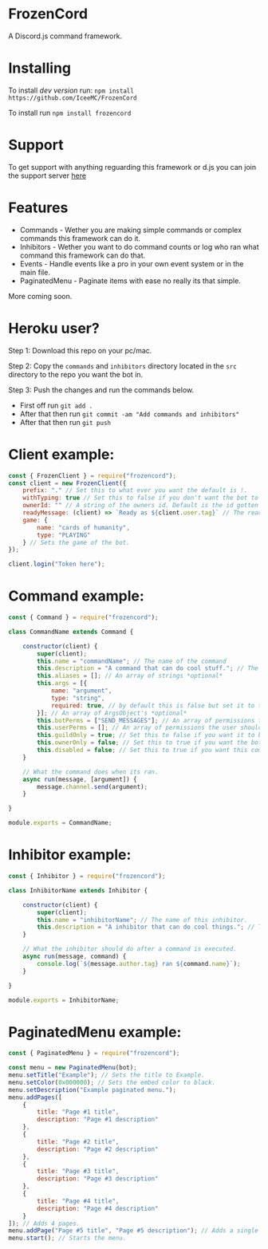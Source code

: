 # FrozenCord
A Discord.js command framework.

# Installing
To install *dev version* run: `npm install https://github.com/IceeMC/FrozenCord`

To install run `npm install frozencord`

# Support
To get support with anything reguarding this framework or d.js you can join the support server [here](https://discord.gg/GRj8sMw)

# Features
- Commands - Wether you are making simple commands or complex commands this framework can do it.
- Inhibitors - Wether you want to do command counts or log who ran what command this framework can do that.
- Events - Handle events like a pro in your own event system or in the main file.
- PaginatedMenu - Paginate items with ease no really its that simple.

More coming soon.

# Heroku user?
Step 1: Download this repo on your pc/mac.

Step 2: Copy the `commands` and `inhibitors` directory located in the `src` directory to the repo you want the bot in.

Step 3: Push the changes and run the commands below.
- First off run `git add .`
- After that then run `git commit -am "Add commands and inhibitors"`
- After that then run `git push`

# Client example:
```js
const { FrozenClient } = require("frozencord");
const client = new FrozenClient({
    prefix: "." // Set this to what ever you want the default is !.
    withTyping: true // Set this to false if you don't want the bot to type when running commands.
    ownerId: "" // A string of the owners id. Default is the id gotten from the client application.
    readyMessage: (client) => `Ready as ${client.user.tag}` // The ready message for the client.
    game: {
        name: "cards of humanity",
        type: "PLAYING"
    } // Sets the game of the bot.
});

client.login("Token here");
```

# Command example:
```js
const { Command } = require("frozencord");

class CommandName extends Command {

    constructor(client) {
        super(client);
        this.name = "commandName"; // The name of the command
        this.description = "A command that can do cool stuff."; // The description of the command.
        this.aliases = []; // An array of strings *optional*
        this.args = [{
            name: "argument",
            type: "string",
            required: true, // by default this is false but set it to true if you wish
        }]; // An array of ArgsObject's *optional*
        this.botPerms = ["SEND_MESSAGES"]; // An array of permissions the bot should have when the command is ran *optional*.
        this.userPerms = []; // An array of permissions the user should have when the command is ran *optional*.
        this.guildOnly = true; // Set this to false if you want it to be ran in pms
        this.ownerOnly = false; // Set this to true if you want the bot owner to be the one who can run this command.
        this.disabled = false; // Set this to true if you want this command to be disabled.
    }

    // What the command does when its ran.
    async run(message, [argument]) {
        message.channel.send(argument);
    }

}

module.exports = CommandName;
```

# Inhibitor example:
```js
const { Inhibitor } = require("frozencord");

class InhibitorName extends Inhibitor {

    constructor(client) {
        super(client);
        this.name = "inhibitorName"; // The name of this inhibitor.
        this.description = "A inhibitor that can do cool things."; // The description of the inhibitor.
    }

    // What the inhibitor should do after a command is executed.
    async run(message, command) {
        console.log(`${message.author.tag} ran ${command.name}`);
    }

}

module.exports = InhibitorName;
```

# PaginatedMenu example:
```js
const { PaginatedMenu } = require("frozencord");

const menu = new PaginatedMenu(bot);
menu.setTitle("Example"); // Sets the title to Example.
menu.setColor(0x000000); // Sets the embed color to black.
menu.setDescription("Example paginated menu.");
menu.addPages([
    {
        title: "Page #1 title",
        description: "Page #1 description"
    },
    {
        title: "Page #2 title",
        description: "Page #2 description"
    },
    {
        title: "Page #3 title",
        description: "Page #3 description"
    },
    {
        title: "Page #4 title",
        description: "Page #4 description"
    }
]); // Adds 4 pages.
menu.addPage("Page #5 title", "Page #5 description"); // Adds a single page.
menu.start(); // Starts the menu.
```